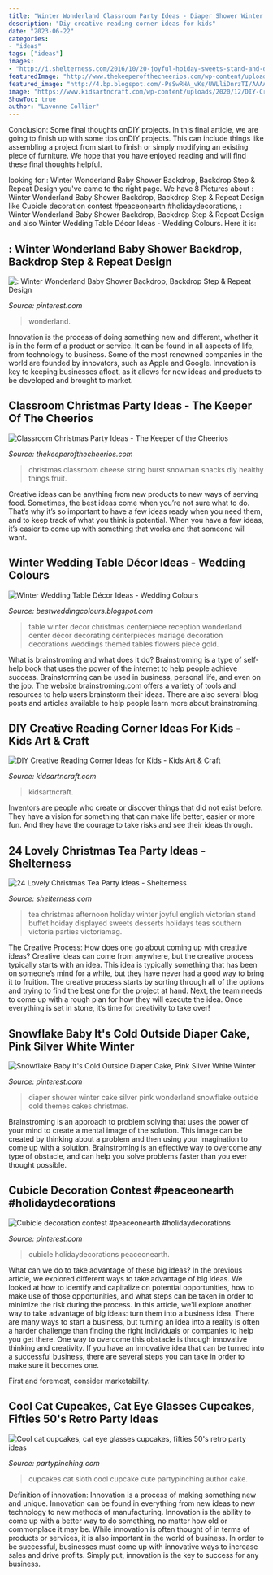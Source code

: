 ```yaml
---
title: "Winter Wonderland Classroom Party Ideas - Diaper Shower Winter Cake Silver Pink Wonderland Snowflake Outside Cold Themes Cakes Christmas"
description: "Diy creative reading corner ideas for kids"
date: "2023-06-22"
categories:
- "ideas"
tags: ["ideas"]
images:
- "http://i.shelterness.com/2016/10/20-joyful-hoiday-sweets-stand-and-desserts-displayed.jpg"
featuredImage: "http://www.thekeeperofthecheerios.com/wp-content/uploads/2016/12/2013-12-19-14.40.13.jpg"
featured_image: "http://4.bp.blogspot.com/-PsSwRHA_vKs/UWLliDnrzTI/AAAAAAAAAJo/B8HxknHjKcQ/s640/winter-wedding-table-decor-ideas-11.jpg"
image: "https://www.kidsartncraft.com/wp-content/uploads/2020/12/DIY-Creative-Reading-Corner-Ideas-for-Kids.jpg"
ShowToc: true
author: "Lavonne Collier"
---
```



Conclusion: Some final thoughts onDIY projects.
In this final article, we are going to finish up with some tips onDIY projects. This can include things like assembling a project from start to finish or simply modifying an existing piece of furniture. We hope that you have enjoyed reading and will find these final thoughts helpful.

	

		
looking for : Winter Wonderland Baby Shower Backdrop, Backdrop Step &amp; Repeat Design you've came to the right page. We have 8 Pictures about : Winter Wonderland Baby Shower Backdrop, Backdrop Step &amp; Repeat Design like Cubicle decoration contest #peaceonearth #holidaydecorations, : Winter Wonderland Baby Shower Backdrop, Backdrop Step &amp; Repeat Design and also Winter Wedding Table Décor Ideas - Wedding Colours. Here it is:
		
    
## : Winter Wonderland Baby Shower Backdrop, Backdrop Step &amp; Repeat Design

<img loading=lazy src="https://i.pinimg.com/736x/27/5f/08/275f081ed138aa3d4949b6b754d48ba4.jpg" onerror="this.onerror=null;this.src='https://tse1.mm.bing.net/th?id=OIP.uJHK2TEvfXNDCsaVxjTugwHaJQ&amp;pid=15.1';" alt=": Winter Wonderland Baby Shower Backdrop, Backdrop Step &amp; Repeat Design">

_Source: pinterest.com_

>wonderland. 

	

Innovation is the process of doing something new and different, whether it is in the form of a product or service. It can be found in all aspects of life, from technology to business. Some of the most renowned companies in the world are founded by innovators, such as Apple and Google. Innovation is key to keeping businesses afloat, as it allows for new ideas and products to be developed and brought to market.

    
## Classroom Christmas Party Ideas - The Keeper Of The Cheerios

<img loading=lazy src="http://www.thekeeperofthecheerios.com/wp-content/uploads/2016/12/2013-12-19-14.40.13.jpg" onerror="this.onerror=null;this.src='https://tse1.mm.bing.net/th?id=OIP.nMWZ031Kl07p9l5X59QmZAHaJ4&amp;pid=15.1';" alt="Classroom Christmas Party Ideas - The Keeper of the Cheerios">

_Source: thekeeperofthecheerios.com_

>christmas classroom cheese string burst snowman snacks diy healthy things fruit. 

	

Creative ideas can be anything from new products to new ways of serving food. Sometimes, the best ideas come when you’re not sure what to do. That’s why it’s so important to have a few ideas ready when you need them, and to keep track of what you think is potential. When you have a few ideas, it’s easier to come up with something that works and that someone will want.

    
## Winter Wedding Table Décor Ideas - Wedding Colours

<img loading=lazy src="http://4.bp.blogspot.com/-PsSwRHA_vKs/UWLliDnrzTI/AAAAAAAAAJo/B8HxknHjKcQ/s640/winter-wedding-table-decor-ideas-11.jpg" onerror="this.onerror=null;this.src='https://tse3.mm.bing.net/th?id=OIP.1z3MjVV94ggCKDiS1XpRzAAAAA&amp;pid=15.1';" alt="Winter Wedding Table Décor Ideas - Wedding Colours">

_Source: bestweddingcolours.blogspot.com_

>table winter decor christmas centerpiece reception wonderland center décor decorating centerpieces mariage decoration decorations weddings themed tables flowers piece gold. 

	

What is brainstroming and what does it do?
Brainstroming is a type of self-help book that uses the power of the internet to help people achieve success. Brainstorming can be used in business, personal life, and even on the job. The website brainstroming.com offers a variety of tools and resources to help users brainstorm their ideas. There are also several blog posts and articles available to help people learn more about brainstroming.

    
## DIY Creative Reading Corner Ideas For Kids - Kids Art &amp; Craft

<img loading=lazy src="https://www.kidsartncraft.com/wp-content/uploads/2020/12/DIY-Creative-Reading-Corner-Ideas-for-Kids.jpg" onerror="this.onerror=null;this.src='https://tse1.mm.bing.net/th?id=OIP.sBpQvaUTYXvgV-Ul3wbgzQHaEK&amp;pid=15.1';" alt="DIY Creative Reading Corner Ideas for Kids - Kids Art &amp; Craft">

_Source: kidsartncraft.com_

>kidsartncraft. 

	

Inventors are people who create or discover things that did not exist before. They have a vision for something that can make life better, easier or more fun. And they have the courage to take risks and see their ideas through.

    
## 24 Lovely Christmas Tea Party Ideas - Shelterness

<img loading=lazy src="http://i.shelterness.com/2016/10/20-joyful-hoiday-sweets-stand-and-desserts-displayed.jpg" onerror="this.onerror=null;this.src='https://tse2.mm.bing.net/th?id=OIP.SDiTUWRMkUeewWkQN0ZArwHaLG&amp;pid=15.1';" alt="24 Lovely Christmas Tea Party Ideas - Shelterness">

_Source: shelterness.com_

>tea christmas afternoon holiday winter joyful english victorian stand buffet hoiday displayed sweets desserts holidays teas southern victoria parties victoriamag. 

	

The Creative Process: How does one go about coming up with creative ideas?
Creative ideas can come from anywhere, but the creative process typically starts with an idea. This idea is typically something that has been on someone’s mind for a while, but they have never had a good way to bring it to fruition. The creative process starts by sorting through all of the options and trying to find the best one for the project at hand. Next, the team needs to come up with a rough plan for how they will execute the idea. Once everything is set in stone, it’s time for creativity to take over!

    
## Snowflake Baby It&#039;s Cold Outside Diaper Cake, Pink Silver White Winter

<img loading=lazy src="https://i.pinimg.com/736x/04/10/c7/0410c7e13f548435fc3fadf0aef62b07.jpg" onerror="this.onerror=null;this.src='https://tse1.mm.bing.net/th?id=OIP.V-byEHlUeG1Q0FSjE-w3RAHaLL&amp;pid=15.1';" alt="Snowflake Baby It&#039;s Cold Outside Diaper Cake, Pink Silver White Winter">

_Source: pinterest.com_

>diaper shower winter cake silver pink wonderland snowflake outside cold themes cakes christmas. 

	

Brainstroming is an approach to problem solving that uses the power of your mind to create a mental image of the solution. This image can be created by thinking about a problem and then using your imagination to come up with a solution. Brainstroming is an effective way to overcome any type of obstacle, and can help you solve problems faster than you ever thought possible.

    
## Cubicle Decoration Contest #peaceonearth #holidaydecorations

<img loading=lazy src="https://i.pinimg.com/736x/03/ae/43/03ae431d44c0f7acae5707c80a06799d--cubicle-decorations-cubicles.jpg" onerror="this.onerror=null;this.src='https://tse4.mm.bing.net/th?id=OIP.18NtX2F-c-VInwPJRssKVAAAAA&amp;pid=15.1';" alt="Cubicle decoration contest #peaceonearth #holidaydecorations">

_Source: pinterest.com_

>cubicle holidaydecorations peaceonearth. 

	

What can we do to take advantage of these big ideas?
In the previous article, we explored different ways to take advantage of big ideas. We looked at how to identify and capitalize on potential opportunities, how to make use of those opportunities, and what steps can be taken in order to minimize the risk during the process. In this article, we'll explore another way to take advantage of big ideas: turn them into a business idea.
There are many ways to start a business, but turning an idea into a reality is often a harder challenge than finding the right individuals or companies to help you get there. One way to overcome this obstacle is through innovative thinking and creativity. If you have an innovative idea that can be turned into a successful business, there are several steps you can take in order to make sure it becomes one. 

First and foremost, consider marketability.

    
## Cool Cat Cupcakes, Cat Eye Glasses Cupcakes, Fifties 50&#039;s Retro Party Ideas

<img loading=lazy src="https://partypinching.com/wp-content/uploads/2018/09/6instawater.jpg" onerror="this.onerror=null;this.src='https://tse4.mm.bing.net/th?id=OIP.3RQHjKQtiuQ8YNUc2MuilgHaHZ&amp;pid=15.1';" alt="Cool cat cupcakes, cat eye glasses cupcakes, fifties 50&#039;s retro party ideas">

_Source: partypinching.com_

>cupcakes cat sloth cool cupcake cute partypinching author cake. 

	

Definition of innovation:
Innovation is a process of making something new and unique. Innovation can be found in everything from new ideas to new technology to new methods of manufacturing. Innovation is the ability to come up with a better way to do something, no matter how old or commonplace it may be.
While innovation is often thought of in terms of products or services, it is also important in the world of business. In order to be successful, businesses must come up with innovative ways to increase sales and drive profits. Simply put, innovation is the key to success for any business.

